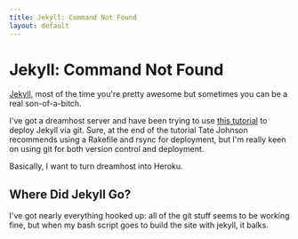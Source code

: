 ```yaml
---
title: Jekyll: Command Not Found
layout: default
---
```


Jekyll: Command Not Found
=========================

[Jekyll][], most of the time you're pretty awesome but sometimes you can be a real son-of-a-bitch.

I've got a dreamhost server and have been trying to use [this tutorial][tatey.com] to deploy Jekyll via git. Sure, at the end of the tutorial Tate Johnson recommends using a Rakefile and rsync for deployment, but I'm really keen on using git for both version control and deployment.

Basically, I want to turn dreamhost into Heroku.


Where Did Jekyll Go?
--------------------

I've got nearly everything hooked up: all of the git stuff seems to be working fine, but when my bash script goes to build the site with jekyll, it balks.

[Jekyll]: http://jekyllrb.com
[tatey.com]: http://tatey.com/2009/04/29/jekyll-meets-dreamhost-automated-deployment-for-jekyll-with-git/